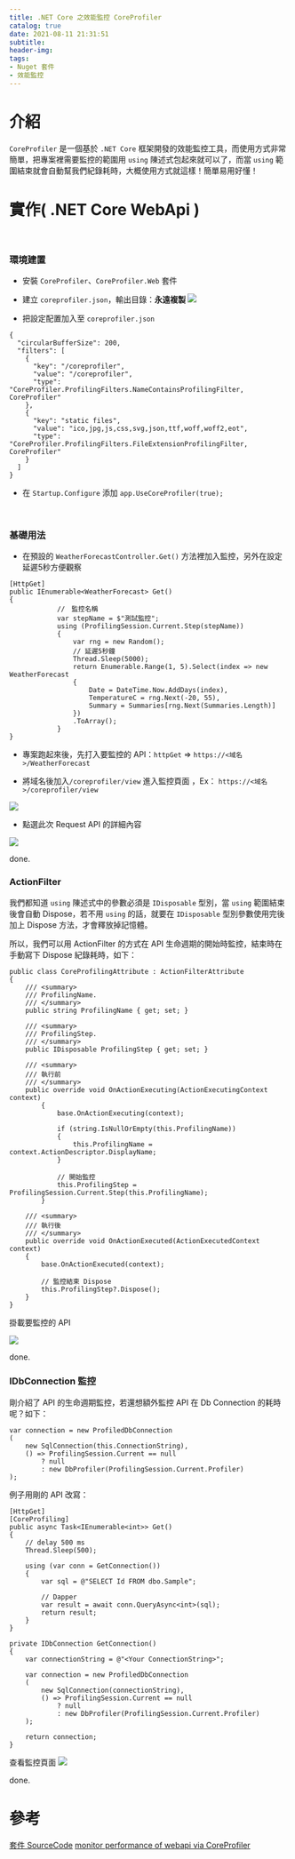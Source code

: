 ```yaml
---
title: .NET Core 之效能監控 CoreProfiler
catalog: true
date: 2021-08-11 21:31:51
subtitle:
header-img:
tags: 
- Nuget 套件
- 效能監控
---
```

# 介紹
`CoreProfiler` 是一個基於 `.NET Core` 框架開發的效能監控工具，而使用方式非常簡單，把專案裡需要監控的範圍用 `using` 陳述式包起來就可以了，而當 `using` 範圍結束就會自動幫我們紀錄耗時，大概使用方式就這樣！簡單易用好懂！


# 實作( .NET Core WebApi )
<br>

### 環境建置
* 安裝 `CoreProfiler`、`CoreProfiler.Web` 套件

* 建立 `coreprofiler.json`，輸出目錄：**永遠複製**
![](https://i.imgur.com/oR8JsmO.png)


* 把設定配置加入至 `coreprofiler.json`
```json=
{
  "circularBufferSize": 200,
  "filters": [
    {
      "key": "/coreprofiler",
      "value": "/coreprofiler",
      "type": "CoreProfiler.ProfilingFilters.NameContainsProfilingFilter, CoreProfiler"
    },
    {
      "key": "static files",
      "value": "ico,jpg,js,css,svg,json,ttf,woff,woff2,eot",
      "type": "CoreProfiler.ProfilingFilters.FileExtensionProfilingFilter, CoreProfiler"
    }
  ]
}
```


* 在 `Startup.Configure` 添加 `app.UseCoreProfiler(true);`
<br>

### 基礎用法


* 在預設的 `WeatherForecastController.Get()` 方法裡加入監控，另外在設定延遲5秒方便觀察
```C#=
[HttpGet]
public IEnumerable<WeatherForecast> Get()
{
            //　監控名稱
            var stepName = $"測試監控";
            using (ProfilingSession.Current.Step(stepName))
            {
                var rng = new Random();
                // 延遲5秒鐘
                Thread.Sleep(5000);
                return Enumerable.Range(1, 5).Select(index => new WeatherForecast
                {
                    Date = DateTime.Now.AddDays(index),
                    TemperatureC = rng.Next(-20, 55),
                    Summary = Summaries[rng.Next(Summaries.Length)]
                })
                .ToArray();
            }
}
```
* 專案跑起來後，先打入要監控的 API：`httpGet` => `https://<域名>/WeatherForecast`

* 將域名後加入`/coreprofiler/view` 進入監控頁面 ，Ex： `https://<域名>/coreprofiler/view`

![](https://i.imgur.com/dWSXjvR.png)

* 點選此次 Request API 的詳細內容

![](https://i.imgur.com/Cqws7ky.png)

done.
<br>

### ActionFilter 
我們都知道 `using` 陳述式中的參數必須是 `IDisposable` 型別，當 `using` 範圍結束後會自動 Dispose，若不用 `using` 的話，就要在 `IDisposable` 型別參數使用完後加上 Dispose 方法，才會釋放掉記憶體。

所以，我們可以用 ActionFilter 的方式在 API 生命週期的開始時監控，結束時在手動寫下 Dispose 紀錄耗時，如下：
```C#=
public class CoreProfilingAttribute : ActionFilterAttribute
{
    /// <summary>
    /// ProfilingName.
    /// </summary>
    public string ProfilingName { get; set; }

    /// <summary>
    /// ProfilingStep.
    /// </summary>
    public IDisposable ProfilingStep { get; set; }

    /// <summary>
    /// 執行前
    /// </summary>
    public override void OnActionExecuting(ActionExecutingContext context)
        {
            base.OnActionExecuting(context);

            if (string.IsNullOrEmpty(this.ProfilingName))
            {
                this.ProfilingName = context.ActionDescriptor.DisplayName;
            }

            // 開始監控
            this.ProfilingStep = ProfilingSession.Current.Step(this.ProfilingName);
        }

    /// <summary>
    /// 執行後
    /// </summary>
    public override void OnActionExecuted(ActionExecutedContext context)
    {
        base.OnActionExecuted(context);
        
        // 監控結束 Dispose
        this.ProfilingStep?.Dispose();
    }
}
```

掛載要監控的 API

![](https://i.imgur.com/EjqNFeO.png)

done.
<br>

### IDbConnection 監控
剛介紹了 API 的生命週期監控，若還想額外監控 API 在 Db Connection 的耗時呢？如下：
```C#=
var connection = new ProfiledDbConnection
(
    new SqlConnection(this.ConnectionString),
    () => ProfilingSession.Current == null
        ? null
        : new DbProfiler(ProfilingSession.Current.Profiler)
);
```
例子用剛的 API 改寫：
```C#=
[HttpGet]
[CoreProfiling]
public async Task<IEnumerable<int>> Get()
{
    // delay 500 ms
    Thread.Sleep(500);
    
    using (var conn = GetConnection())
    {
        var sql = @"SELECT Id FROM dbo.Sample";
        
        // Dapper
        var result = await conn.QueryAsync<int>(sql);
        return result;
    }
}

private IDbConnection GetConnection()
{
    var connectionString = @"<Your ConnectionString>";

    var connection = new ProfiledDbConnection
    (
        new SqlConnection(connectionString),
        () => ProfilingSession.Current == null
            ? null
            : new DbProfiler(ProfilingSession.Current.Profiler)
    );

    return connection;
}
```

查看監控頁面
![](https://i.imgur.com/tTyMfYs.png)

done.
<br>

# 參考
[套件 SourceCode](https://github.com/teddymacn/CoreProfiler)
[monitor performance of webapi via CoreProfiler](https://dotblogs.com.tw/ricochen/2018/04/02/023518?fbclid=IwAR3FCRqZqDoqw-yDTMgU_2mJEMD1031JJlnQfjIWrXKKkukB3diIMIQ2eOU)

